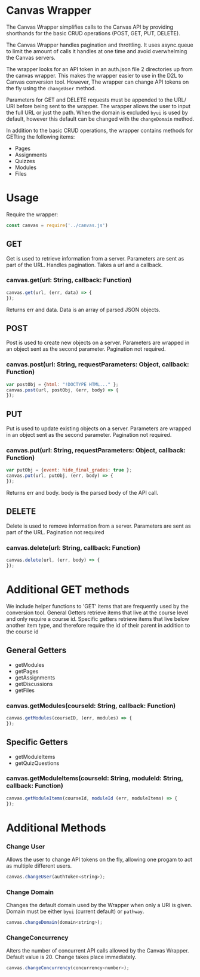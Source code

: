 # Canvas Wrapper #
The Canvas Wrapper simplifies calls to the Canvas API by providing shorthands for the basic CRUD operations (POST, GET, PUT, DELETE). 

The Canvas Wrapper handles pagination and throttling. It uses async.queue to limit the amount of calls it handles at one time and avoid overwhelming the Canvas servers.

The wrapper looks for an API token in an auth.json file 2 directories up from the canvas wrapper. This makes the wrapper easier to use in the D2L to Canvas conversion tool. However, The wrapper can change API tokens on the fly using the `changeUser` method.


Parameters for GET and DELETE requests must be appended to the URL/ URI before being sent to the wrapper.
The wrapper allows the user to input the full URL or just the path. When the domain is excluded `byui` is used by default, however this default can be changed with the `changeDomain` method.



In addition to the basic CRUD operations, the wrapper contains methods for GETting the following items:
* Pages
* Assignments
* Quizzes
* Modules
* Files

# Usage #
Require the wrapper:
``` js
const canvas = require('../canvas.js')
```


## GET ##
Get is used to retrieve information from a server. Parameters are sent as part of the URL.
Handles pagination. Takes a url and a callback. 
### canvas.get(url: String, callback: Function)
``` js
canvas.get(url, (err, data) => {
});
```
Returns err and data. Data is an array of parsed JSON objects.


## POST ##
Post is used to create new objects on a server. Parameters are wrapped in an object sent as the second parameter.
Pagination not required.
### canvas.post(url: String, requestParameters: Object, callback: Function)
``` js
var postObj = {html: "!DOCTYPE HTML..." };
canvas.post(url, postObj, (err, body) => {
});
```

## PUT ##
Put is used to update existing objects on a server. Parameters are wrapped in an object sent as the second parameter.
Pagination not required.
### canvas.put(url: String, requestParameters: Object, callback: Function)
``` js
var putObj = {event: hide_final_grades: true };
canvas.put(url, putObj, (err, body) => {
});
```
Returns err and body. body is the parsed body of the API call.


## DELETE ##
Delete is used to remove information from a server. Parameters are sent as part of the URL.
Pagination not required
### canvas.delete(url: String, callback: Function)
``` js
canvas.delete(url, (err, body) => {
});
```


# Additional GET methods #
We include helper functions to 'GET' items that are frequently used by the conversion tool. General Getters retrieve items that live at the course level and only require a course id. Specific getters retrieve items that live below another item type, and therefore require the id of their parent in addition to the course id

## General Getters
* getModules
* getPages
* getAssignments
* getDiscussions
* getFiles

### canvas.getModules(courseId: String, callback: Function)
``` js
canvas.getModules(courseID, (err, modules) => {
});

```
## Specific Getters
* getModuleItems
* getQuizQuestions

### canvas.getModuleItems(courseId: String, moduleId: String, callback: Function)
``` js
canvas.getModuleItems(courseId, moduleId (err, moduleItems) => {
});
```

# Additional Methods #
### Change User ###
Allows the user to change API tokens on the fly, allowing one progam to act as multiple different users.
```js
canvas.changeUser(authToken<string>);
```

### Change Domain ###
Changes the default domain used by the Wrapper when only a URI is given. Domain must be either `byui` (current default) or `pathway`.
```js
canvas.changeDomain(domain<string>);
```

### ChangeConcurrency ###
Alters the number of concurrent API calls allowed by the Canvas Wrapper. Default value is 20. Change takes place immediately.
```js
canvas.changeConcurrency(concurrency<number>);
```
